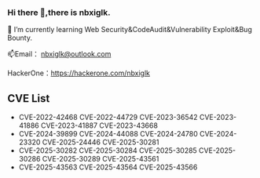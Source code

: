 ### Hi there 👋,there is nbxiglk.

🌱 I’m currently learning Web Security&CodeAudit&Vulnerability Exploit&Bug Bounty.  

📫Email： nbxiglk@outlook.com  

HackerOne：https://hackerone.com/nbxiglk

## CVE List
* CVE-2022-42468 CVE-2022-44729 CVE-2023-36542 CVE-2023-41886 CVE-2023-41887 CVE-2023-43668
* CVE-2024-39899 CVE-2024-44088 CVE-2024-24780 CVE-2024-23320 CVE-2025-24446 CVE-2025-30281
* CVE-2025-30282 CVE-2025-30284 CVE-2025-30285 CVE-2025-30286 CVE-2025-30289 CVE-2025-43561
* CVE-2025-43563 CVE-2025-43564 CVE-2025-43566
